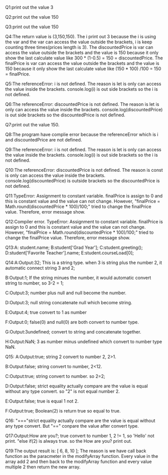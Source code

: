 Q1:print out the value 3

Q2:print out the value 150

Q3:print out the value 150

Q4:The return value is (3,150,150). The i print out 3 because the i is using the var and the var can access the value outside the brackets, i is keep counting three times(prices length is 3). The discountedPrice is var can access the value outside the brackets and the value is 150 because it only show the last calculate value like 300 * (1-0.5) = 150 = discountedPrice. The finalPrice is var can access the value outside the brackets and the value is 150 because it only show the last calculate value like (150 * 100) /100 = 150 = finalPrice.

Q5:The referenceError: i is not defined. The reason is let is only can access the value inside the brackets. console.log(i) is out side brackets so the i is not defined.

Q6:The referenceError: discountedPrice is not defined. The reason is let is only can access the value inside the brackets. console.log(discountedPrice) is out side brackets so the discountedPrice is not defined.

Q7:print out the value 150. 

Q8:The program have complie error because the referenceError which is i and discountedPrice are not defined.

Q9:The referenceError: i is not defined. The reason is let is only can access the value inside the brackets. console.log(i) is out side brackets so the i is not defined.

Q10:The referenceError: discountedPrice is not defined. The reason is const is only can access the value inside the brackets. console.log(discountedPrice) is outside brackets so the discountedPrice is not defined.

Q11:TypeError: Assignment to constant variable. finalPrice is assign to 0 and this is constant value and the value can not change. However, "finalPrice = Math.round(discountedPrice * 100)/100;" tried to change the finalPrice value. Therefore, error message show.

Q12:Compiler error. TypeError: Assignment to constant variable. finalPrice is assign to 0 and this is constant value and the value can not change. However, "finalPrice = Math.round(discountedPrice * 100)/100;" tried to change the finalPrice value. Therefore, error message show.

Q13:A: student.name; B:student['Grad Year']; C:student.greeting(); D:student['Favorite Teacher'].name; E:student.courseLoad[0];

Q14:A:Output:32; This is a string type. when 3 is string plus the number 2, it automatic connect string 3 and 2;

B:Output:1; If the string minues the number, it would automatic convert string to number, so 3-2 = 1; 

C:Output:3; number plus null and null become the number.

D:Output:3; null  string concatenate null which become string.

E:Output:4; true convert to 1 as number

F:Output:0; false(0) and null(0) are both convert to number type. 

G:Output:3undefined; convert to string and concatenate together.

H:Output:NaN; 3 as number minus undefined which convert to number type NaN.

Q15:
A:Output:true; string 2 convert to number 2, 2>1.

B:Output:false; string convert to number, 2<12.

C:Output:true; string convert to number. so 2=2;

D:Output:false; strict equality actually compare are the value is equal without any type convert. so "2" is not equal number 2.

E:Output:false; true is equal 1 not 2.

F:Output:true; Boolean(2) is return true so equal to true.

Q16: "==="strict equality actually compare are the value is equal without any type convert. But "==" conpare the value after convert type.

Q17:Output:How are you?; true convert to number 1, 2 != 1, so 'Hello' not print. "else if(2) is always true. so the How are you? print out.

Q19:The output result is: [ 6, 8, 10 ]; The reason is we have call back function as the paracmeter in the modifyArray function. Every value in the array add 2 and then back to the modifyArray function and every value multiple 2 then return the new array.


